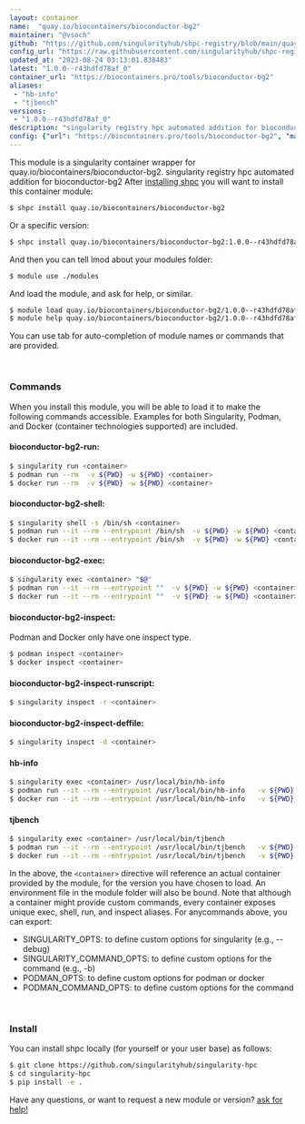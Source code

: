 ```yaml
---
layout: container
name:  "quay.io/biocontainers/bioconductor-bg2"
maintainer: "@vsoch"
github: "https://github.com/singularityhub/shpc-registry/blob/main/quay.io/biocontainers/bioconductor-bg2/container.yaml"
config_url: "https://raw.githubusercontent.com/singularityhub/shpc-registry/main/quay.io/biocontainers/bioconductor-bg2/container.yaml"
updated_at: "2023-08-24 03:13:01.838483"
latest: "1.0.0--r43hdfd78af_0"
container_url: "https://biocontainers.pro/tools/bioconductor-bg2"
aliases:
 - "hb-info"
 - "tjbench"
versions:
 - "1.0.0--r43hdfd78af_0"
description: "singularity registry hpc automated addition for bioconductor-bg2"
config: {"url": "https://biocontainers.pro/tools/bioconductor-bg2", "maintainer": "@vsoch", "description": "singularity registry hpc automated addition for bioconductor-bg2", "latest": {"1.0.0--r43hdfd78af_0": "sha256:631d8a98eb803d13e4d0ede2bb87bd8e978e3d5118651efa63edd1b3b77e9a34"}, "tags": {"1.0.0--r43hdfd78af_0": "sha256:631d8a98eb803d13e4d0ede2bb87bd8e978e3d5118651efa63edd1b3b77e9a34"}, "docker": "quay.io/biocontainers/bioconductor-bg2", "aliases": {"hb-info": "/usr/local/bin/hb-info", "tjbench": "/usr/local/bin/tjbench"}}
---
```


This module is a singularity container wrapper for quay.io/biocontainers/bioconductor-bg2.
singularity registry hpc automated addition for bioconductor-bg2
After [installing shpc](#install) you will want to install this container module:


```bash
$ shpc install quay.io/biocontainers/bioconductor-bg2
```

Or a specific version:

```bash
$ shpc install quay.io/biocontainers/bioconductor-bg2:1.0.0--r43hdfd78af_0
```

And then you can tell lmod about your modules folder:

```bash
$ module use ./modules
```

And load the module, and ask for help, or similar.

```bash
$ module load quay.io/biocontainers/bioconductor-bg2/1.0.0--r43hdfd78af_0
$ module help quay.io/biocontainers/bioconductor-bg2/1.0.0--r43hdfd78af_0
```

You can use tab for auto-completion of module names or commands that are provided.

<br>

### Commands

When you install this module, you will be able to load it to make the following commands accessible.
Examples for both Singularity, Podman, and Docker (container technologies supported) are included.

#### bioconductor-bg2-run:

```bash
$ singularity run <container>
$ podman run --rm  -v ${PWD} -w ${PWD} <container>
$ docker run --rm  -v ${PWD} -w ${PWD} <container>
```

#### bioconductor-bg2-shell:

```bash
$ singularity shell -s /bin/sh <container>
$ podman run --it --rm --entrypoint /bin/sh  -v ${PWD} -w ${PWD} <container>
$ docker run --it --rm --entrypoint /bin/sh  -v ${PWD} -w ${PWD} <container>
```

#### bioconductor-bg2-exec:

```bash
$ singularity exec <container> "$@"
$ podman run --it --rm --entrypoint ""  -v ${PWD} -w ${PWD} <container> "$@"
$ docker run --it --rm --entrypoint ""  -v ${PWD} -w ${PWD} <container> "$@"
```

#### bioconductor-bg2-inspect:

Podman and Docker only have one inspect type.

```bash
$ podman inspect <container>
$ docker inspect <container>
```

#### bioconductor-bg2-inspect-runscript:

```bash
$ singularity inspect -r <container>
```

#### bioconductor-bg2-inspect-deffile:

```bash
$ singularity inspect -d <container>
```


#### hb-info

```bash
$ singularity exec <container> /usr/local/bin/hb-info
$ podman run --it --rm --entrypoint /usr/local/bin/hb-info   -v ${PWD} -w ${PWD} <container> -c " $@"
$ docker run --it --rm --entrypoint /usr/local/bin/hb-info   -v ${PWD} -w ${PWD} <container> -c " $@"
```


#### tjbench

```bash
$ singularity exec <container> /usr/local/bin/tjbench
$ podman run --it --rm --entrypoint /usr/local/bin/tjbench   -v ${PWD} -w ${PWD} <container> -c " $@"
$ docker run --it --rm --entrypoint /usr/local/bin/tjbench   -v ${PWD} -w ${PWD} <container> -c " $@"
```



In the above, the `<container>` directive will reference an actual container provided
by the module, for the version you have chosen to load. An environment file in the
module folder will also be bound. Note that although a container
might provide custom commands, every container exposes unique exec, shell, run, and
inspect aliases. For anycommands above, you can export:

 - SINGULARITY_OPTS: to define custom options for singularity (e.g., --debug)
 - SINGULARITY_COMMAND_OPTS: to define custom options for the command (e.g., -b)
 - PODMAN_OPTS: to define custom options for podman or docker
 - PODMAN_COMMAND_OPTS: to define custom options for the command

<br>

### Install

You can install shpc locally (for yourself or your user base) as follows:

```bash
$ git clone https://github.com/singularityhub/singularity-hpc
$ cd singularity-hpc
$ pip install -e .
```

Have any questions, or want to request a new module or version? [ask for help!](https://github.com/singularityhub/singularity-hpc/issues)